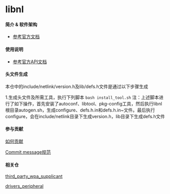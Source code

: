 # libnl

#### 简介 & 软件架构

- [参考官方文档](https://www.infradead.org/~tgr/libnl/)

#### 使用说明

- [参考官方API文档](https://www.infradead.org/~tgr/libnl/doc/api/group__cb.html)

#### 头文件生成

本仓中的include/netlink/version.h及lib/defs.h文件是通过以下步骤生成

1.生成头文件及所需工具，执行下列脚本
    ```
    bash install_tool.sh
    ```
注：上述脚本进行了如下操作，首先安装了autoconf、libtool、pkg-config工具，然后执行libnl根目录autogen.sh，生成configure、defs.h.in和defs.h.in~文件。最后执行configure，会在include/netlink目录下生成version.h，lib目录下生成defs.h文件

#### 参与贡献

[如何贡献](https://gitee.com/openharmony/docs/blob/HEAD/zh-cn/contribute/参与贡献.md)

[Commit message规范](https://gitee.com/openharmony/device_qemu/wikis/Commit%20message%E8%A7%84%E8%8C%83)


#### 相关仓

[third_party_wpa_supplicant](https://gitee.com/openharmony/third_party_wpa_supplicant)

[drivers_peripheral](https://gitee.com/openharmony/drivers_peripheral)

